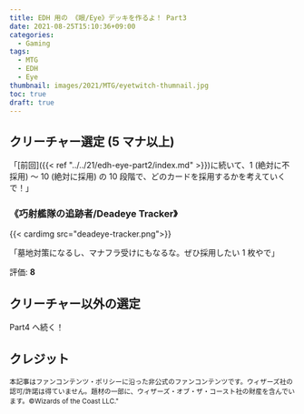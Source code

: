 ```yaml
---
title: EDH 用の 《眼/Eye》デッキを作るよ！ Part3
date: 2021-08-25T15:10:36+09:00
categories:
  - Gaming
tags:
  - MTG
  - EDH
  - Eye
thumbnail: images/2021/MTG/eyetwitch-thumnail.jpg
toc: true
draft: true
---
```


## クリーチャー選定 (5 マナ以上)

「[前回]({{< ref "../../21/edh-eye-part2/index.md" >}})に続いて、1 (絶対に不採用) ～ 10 (絶対に採用) の 10 段階で、どのカードを採用するかを考えていくで！」

### 《巧射艦隊の追跡者/Deadeye Tracker》

{{< cardimg src="deadeye-tracker.png">}}

「墓地対策になるし、マナフラ受けにもなるな。ぜひ採用したい 1 枚やで」

評価: **8**

## クリーチャー以外の選定

Part4 へ続く！

## クレジット

<small>本記事はファンコンテンツ・ポリシーに沿った非公式のファンコンテンツです。ウィザーズ社の認可/許諾は得ていません。題材の一部に、ウィザーズ・オブ・ザ・コースト社の財産を含んでいます。©Wizards of the Coast LLC."</small>
